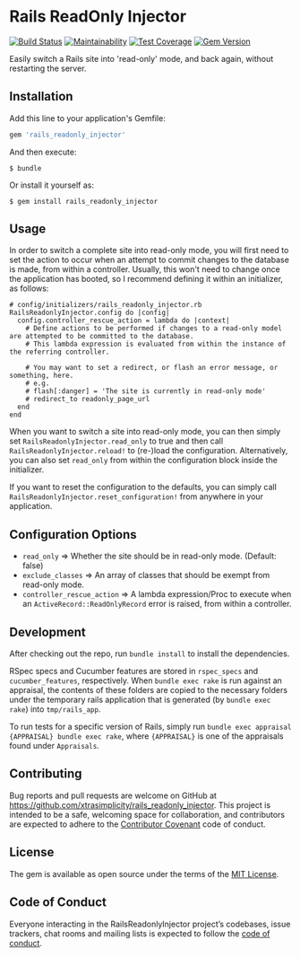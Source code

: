# Rails ReadOnly Injector
[![Build Status](https://travis-ci.org/xtrasimplicity/rails_readonly_injector.svg?branch=master)](https://travis-ci.org/xtrasimplicity/rails_readonly_injector)
[![Maintainability](https://api.codeclimate.com/v1/badges/427c153efd48ae03f688/maintainability)](https://codeclimate.com/github/xtrasimplicity/rails_readonly_injector/maintainability)
[![Test Coverage](https://api.codeclimate.com/v1/badges/427c153efd48ae03f688/test_coverage)](https://codeclimate.com/github/xtrasimplicity/rails_readonly_injector/test_coverage)
[![Gem Version](https://badge.fury.io/rb/rails_readonly_injector.svg)](https://badge.fury.io/rb/rails_readonly_injector)

Easily switch a Rails site into 'read-only' mode, and back again, without restarting the server.

## Installation

Add this line to your application's Gemfile:

```ruby
gem 'rails_readonly_injector'
```

And then execute:

    $ bundle

Or install it yourself as:

    $ gem install rails_readonly_injector

## Usage

In order to switch a complete site into read-only mode, you will first need to set the action to occur when an attempt to commit changes to the database is made, from within a controller. Usually, this won't need to change once the application has booted, so I recommend defining it within an initializer, as follows:

```
# config/initializers/rails_readonly_injector.rb
RailsReadonlyInjector.config do |config|
  config.controller_rescue_action = lambda do |context|
    # Define actions to be performed if changes to a read-only model are attempted to be committed to the database.
    # This lambda expression is evaluated from within the instance of the referring controller.

    # You may want to set a redirect, or flash an error message, or something, here.
    # e.g.
    # flash[:danger] = 'The site is currently in read-only mode'
    # redirect_to readonly_page_url
  end
end
```

When you want to switch a site into read-only mode, you can then simply set `RailsReadonlyInjector.read_only` to true and then call `RailsReadonlyInjector.reload!` to (re-)load the configuration. Alternatively, you can also set `read_only` from within the configuration block inside the initializer.

If you want to reset the configuration to the defaults, you can simply call `RailsReadonlyInjector.reset_configuration!` from anywhere in your application.

## Configuration Options
- `read_only` => Whether the site should be in read-only mode. (Default: false)
- `exclude_classes` => An array of classes that should be exempt from read-only mode.
- `controller_rescue_action` => A lambda expression/Proc to execute when an `ActiveRecord::ReadOnlyRecord` error is raised, from within a controller.
## Development

After checking out the repo, run `bundle install` to install the dependencies.

RSpec specs and Cucumber features are stored in `rspec_specs` and `cucumber_features`, respectively. When `bundle exec rake` is run against an appraisal, the contents of these folders are copied to the necessary folders under the temporary rails application that is generated (by `bundle exec rake`) into `tmp/rails_app`.

To run tests for a specific version of Rails, simply run `bundle exec appraisal {APPRAISAL} bundle exec rake`, where `{APPRAISAL}` is one of the appraisals found under `Appraisals`.

## Contributing

Bug reports and pull requests are welcome on GitHub at https://github.com/xtrasimplicity/rails_readonly_injector. This project is intended to be a safe, welcoming space for collaboration, and contributors are expected to adhere to the [Contributor Covenant](http://contributor-covenant.org) code of conduct.

## License

The gem is available as open source under the terms of the [MIT License](https://opensource.org/licenses/MIT).

## Code of Conduct

Everyone interacting in the RailsReadonlyInjector project’s codebases, issue trackers, chat rooms and mailing lists is expected to follow the [code of conduct](https://github.com/xtrasimplicity/rails_readonly_injector/blob/master/CODE_OF_CONDUCT.md).
